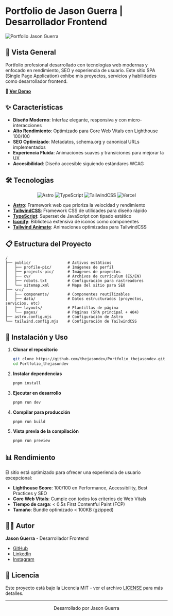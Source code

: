 # Portfolio de Jason Guerra | Desarrollador Frontend

![Portfolio Jason Guerra](https://thejasondev.vercel.app/profile-pic/profile_pic.webp)

## 🚀 Vista General

Portfolio profesional desarrollado con tecnologías web modernas y enfocado en rendimiento, SEO y experiencia de usuario. Este sitio SPA (Single Page Application) exhibe mis proyectos, servicios y habilidades como desarrollador frontend.

**🔗 [Ver Demo](https://thejasondev.vercel.app)**

## ✨ Características

- **Diseño Moderno**: Interfaz elegante, responsiva y con micro-interacciones
- **Alto Rendimiento**: Optimizado para Core Web Vitals con Lighthouse 100/100
- **SEO Optimizado**: Metadatos, schema.org y canonical URLs implementados
- **Experiencia Fluida**: Animaciones suaves y transiciones para mejorar la UX
- **Accesibilidad**: Diseño accesible siguiendo estándares WCAG

## 🛠️ Tecnologías

<div align="center">
  <img src="https://img.shields.io/badge/-Astro-FF5D01?style=for-the-badge&logo=astro&logoColor=white" alt="Astro" />
  <img src="https://img.shields.io/badge/-TypeScript-3178C6?style=for-the-badge&logo=typescript&logoColor=white" alt="TypeScript" />
  <img src="https://img.shields.io/badge/-TailwindCSS-06B6D4?style=for-the-badge&logo=tailwindcss&logoColor=white" alt="TailwindCSS" />
  <img src="https://img.shields.io/badge/-Vercel-000000?style=for-the-badge&logo=vercel&logoColor=white" alt="Vercel" />
</div>

- **[Astro](https://astro.build/)**: Framework web que prioriza la velocidad y rendimiento
- **[TailwindCSS](https://tailwindcss.com/)**: Framework CSS de utilidades para diseño rápido
- **[TypeScript](https://www.typescriptlang.org/)**: Superset de JavaScript con tipado estático
- **[Iconify](https://iconify.design/)**: Biblioteca extensiva de iconos como componentes
- **[Tailwind Animate](https://github.com/jamiebuilds/tailwindcss-animate)**: Animaciones optimizadas para TailwindCSS

## 📋 Estructura del Proyecto

```
/
├── public/                # Activos estáticos
│   ├── profile-pic/       # Imágenes de perfil
│   ├── projects-pic/      # Imágenes de proyectos
│   ├── cv/                # Archivos de currículum (ES/EN)
│   ├── robots.txt         # Configuración para rastreadores
│   └── sitemap.xml        # Mapa del sitio para SEO
├── src/
│   ├── components/        # Componentes reutilizables
│   ├── data/              # Datos estructurados (proyectos, servicios, etc)
│   ├── layouts/           # Plantillas de página
│   └── pages/             # Páginas (SPA principal + 404)
├── astro.config.mjs       # Configuración de Astro
└── tailwind.config.mjs    # Configuración de TailwindCSS
```

## 🚀 Instalación y Uso

1. **Clonar el repositorio**

   ```bash
   git clone https://github.com/thejasondev/Portfolio_thejasondev.git
   cd Portfolio_thejasondev
   ```

2. **Instalar dependencias**

   ```bash
   pnpm install
   ```

3. **Ejecutar en desarrollo**

   ```bash
   pnpm run dev
   ```

4. **Compilar para producción**

   ```bash
   pnpm run build
   ```

5. **Vista previa de la compilación**
   ```bash
   pnpm run preview
   ```

## 📊 Rendimiento

El sitio está optimizado para ofrecer una experiencia de usuario excepcional:

- **Lighthouse Score**: 100/100 en Performance, Accessibility, Best Practices y SEO
- **Core Web Vitals**: Cumple con todos los criterios de Web Vitals
- **Tiempo de carga**: < 0.5s First Contentful Paint (FCP)
- **Tamaño**: Bundle optimizado < 100KB (gzipped)

## 👨‍💻 Autor

**Jason Guerra** - Desarrollador Frontend

- [GitHub](https://github.com/thejasondev)
- [LinkedIn](https://linkedin.com/in/thejasondev)
- [Instagram](https://instagram.com/thejasondev)

## 📝 Licencia

Este proyecto está bajo la Licencia MIT - ver el archivo [LICENSE](LICENSE) para más detalles.

---

<p align="center">Desarrollado por Jason Guerra</p>
